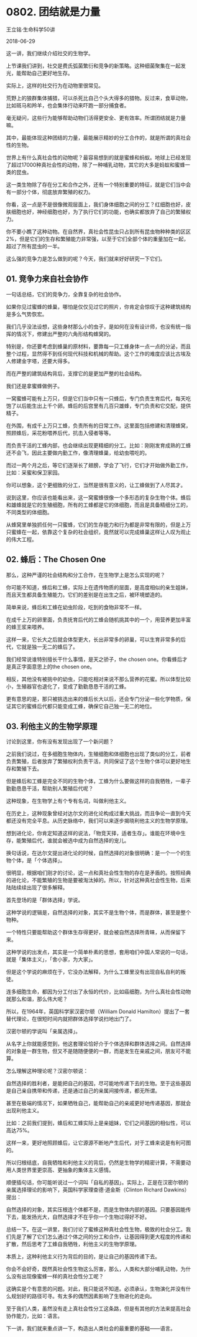 # 0802. 团结就是力量

王立铭·生命科学50讲

2018-06-29

这一讲，我们继续介绍社交的生物学。

上节课我们讲到，社交是费氏弧菌繁衍和竞争的新策略。这种细菌聚集在一起发光，能帮助自己更好地生存。

实际上，这样的社交行为在动物里很常见。

荒野上的狼群集体捕猎，可以杀死比自己个头大得多的猎物。反过来，食草动物，比如斑马和羚羊，也会集体行动来吓跑一部分捕食者。

毫无疑问，这些行为能够帮助动物们活得更安全、更有效率。所谓团结就是力量嘛。

其中，最能体现这种团结的力量，最能展示精妙的分工合作的，就是所谓的真社会性的生物。

世界上有什么真社会性的动物呢？最容易想到的就是蜜蜂和蚂蚁。地球上已经发现了超过17000种真社会性的动物，除了一种哺乳动物，其它的大多是蚂蚁和蜜蜂一类的昆虫。

这一类生物除了存在分工和合作之外，还有一个特别重要的特征，就是它们当中会有一部分个体，彻底放弃繁殖的权力。

你看，这一点是不是很像微观层面上，我们身体细胞之间的分工？红细胞也好，皮肤细胞也好，神经细胞也好，为了执行它们的功能，也确实都放弃了自己的繁殖权力。

你不要小瞧了这种动物。在自然界，真社会性昆虫只占到所有昆虫物种种类的区区2%，但是它们的生存和繁殖能力非常强，以至于它们全部个体的重量加在一起，超过了所有昆虫的一半。

这么强的竞争力是怎么做到的呢？今天，我们就来好好研究一下它们。

## 01. 竞争力来自社会协作

一句话总结，它们的竞争力，全靠复杂的社会协作。

如果你见过蜜蜂的蜂巢，哪怕是仅仅见过它的照片，你肯定会惊叹于这种建筑结构是多么气势恢宏。

我们几乎没法设想，这些身材那么小的虫子，是如何在没有设计师，也没有统一指挥的情况下，修建出严整的六角形结构蜂窝的。

特别是，你还要考虑到蜂巢的原材料，要靠每一只工蜂身体一点一点的分泌，而且整个过程，显然得不到任何现代科技和机械的帮助。这个工作的难度应该比古埃及人修建金字塔，还要大得多。

而在严整的建筑结构背后，支撑它的是更加严整的社会结构。

我们还是拿蜜蜂做例子。

一窝蜜蜂可能有上万只，但是它们当中只有一只蜂后，专门负责生育后代，每天吃饱了以后能生出上千个卵。蜂后的后宫里有几百只雄蜂，专门负责和它交配，提供精子。

在外围，有成千上万只工蜂，负责所有的日常工作。这里面包括修建和清理蜂窝，照顾蜂后，采花粉喂养后代，抗击入侵者等等。

而负责干活的工蜂内部，也会继续出现更精细的分工。比如：刚刚发育成熟的工蜂还不会飞，因此主要做内勤工作，像清理蜂巢，给幼虫喂吃的。

而过一两个月之后，等它们逐渐长了翅膀，学会了飞行，它们才开始做外勤工作，比如：采蜜和保卫家园。

你可以想象，这个更细致的分工，当然是很有意义的，让工蜂做到了人尽其才。

说到这里，你应该也能看出来，这一窝蜜蜂很像一个多形态的复杂生物个体。蜂后和雄蜂就是它的生殖细胞，所有的工蜂都是它的体细胞，而且是具备精细分工的，不同类型的体细胞。

从蜂窝里单独抓任何一只蜜蜂，它们的生存能力和行为都是非常有限的，但是上万只蜜蜂在一起，依靠这个复杂的社会组织，竟然就可以完成蜂巢这样让人叹为观止的伟大工程。

## 02. 蜂后：The Chosen One

那么，这种严谨的社会结构和分工合作，在生物学上是怎么实现的呢？

你可能不知道，蜂后和工蜂，实际上在遗传物质的层面，是高度相似的亲生姐妹，而且天生都具备生殖能力。它们的差别是在出生之后，被环境塑造的。

简单来说，蜂后和工蜂在幼虫阶段，吃到的食物非常不一样。

在成千上万的卵里面，负责抚育后代的工蜂会随机挑其中的一个，用营养更加丰富的蜂王浆来喂养。

这样一来，它长大之后就会体型更大，长出非常多的卵巢，可以生育非常多的后代，它就是独一无二的蜂后了。

我们经常说谁特别擅长干什么事情，是天之骄子，the chosen one。你看蜂后才是真正字面意思上的the chosen one。

相反，其他没有被挑中的幼虫，只能吃相对来说不那么营养的花蜜。所以体型比较小，生殖器官也退化了，变成了勤勤恳恳干活的工蜂。

更有意思的是，那只被挑选出来的蜂后长大以后，还会专门分泌一些化学物质，保证其它的蜜蜂后代都只能变成工蜂，确保它自己独一无二的地位。

## 03. 利他主义的生物学原理

讨论到这里，你有没有发现出现了一个新问题？

之前我们说过，在多细胞生物体内，生殖细胞和体细胞也出现了类似的分工，前者负责繁殖，后者放弃了繁殖权利负责干活，共同保证了这个生物个体可以更好地生存和繁殖下去。

但是蜂后和工蜂是完全不同的生物个体，工蜂为什么要做这样的自我牺牲，一辈子勤勤恳恳干活，帮助别人繁殖后代呢？

这种现象，在生物学上有个专有名词，叫做利他主义。

在历史上，这种现象曾经对达尔文的进化论构成过重大挑战，而且争论一直到今天都还没有完全平息。从历史脉络中，我们可以来逐步揭晓利他主义的生物学原理。

想到进化论，你肯定知道这样的说法，「物竞天择，适者生存」。谁能在环境中生存，能繁殖后代，谁就会被选中成为自然选择的宠儿。

换句话说，在达尔文提出进化论的时候，自然选择的对象很明确：是一个一个的生物个体，是「个体选择」。

很明显，根据咱们刚才的讨论，这一点和真社会性生物的存在是矛盾的。按照经典的进化论，不能繁殖的生物是要被淘汰掉的。所以，针对这种真社会性生物，后来陆陆续续出现了很多解释。

首先登场的是「群体选择」学说。

这种学说的逻辑是，自然选择的对象，其实不是生物个体，而是群体，甚至是整个物种。

一个特性只要能帮助这个群体生存得更好，就会被自然选择所青睐，从而保留下来。

这种学说的出发点，其实是一个简单朴素的思想，套用咱们中国人常说的一句话，就是「集体主义」，「舍小家，为大家」。

但是这个学说的麻烦在于，它没办法解释，为什么工蜂里没有出现自私自利的叛徒。

连多细胞生命，都因为分工付出了永恒的代价，比如癌细胞，为什么真社会性动物就那么和谐，那么伟大呢？

所以，在1964年，英国科学家汉密尔顿（William Donald Hamilton）提出了一套替代理论，在很短时间内就把群体选择学说扫地出门了。

汉密尔顿的学说叫「亲属选择」。

从名字上你就能感觉到，他这套理论恰好介于个体选择和群体选择之间。自然选择的对象是一群生物，但又不是随随便便的一群，而是发生在亲戚之间，朋友可不能算。

怎么理解这种理论呢？汉密尔顿说：

自然选择的胜利者，是能把自己的基因，尽可能地传递下去的生物。至于这些基因是自己亲自携带和传递，还是通过自己的亲属间接传递，都无所谓。

甚至在极端的情况下，如果牺牲自己，能帮助自己的亲戚更好地传递基因，那就会出现利他主义。

比如：之前我们提到，蜂后和工蜂实际上是亲姐妹，它们之间基因的相似性，可以高达75%。

这样一来，更好地照顾蜂后，让它源源不断地产生后代，对于工蜂来说是有利可图的。

所以归根结底，自我牺牲和利他主义的背后，仍然是生物学的精密计算，不需要动用人类世界里更崇高、更抽象的集体主义感情。

顺便插句话，你可能听说过一个词叫「自私的基因」。实际上，正是在汉密尔顿的亲属选择理论的影响下，英国科学家理查德·道金斯（Clinton Richard Dawkins）提出：

自然选择的对象，其实压根连个体都不是，而是生物体内部的基因。只要基因能传下去，能发扬光大，自然选择才不在乎你一个生物过得好不好。

总结一下。在这一讲里，我们讨论了蜜蜂这种真社会性生物，极致的社会分工。我们先是了解了它们怎么通过个体之间的分工和合作，让基因得到更大程度的传递和扩散，然后思考了工蜂自我牺牲，利他主义的生物学原理。

本质上，这种利他主义行为背后的目的，是让自己的基因传递下去。

你会不会好奇，既然真社会性生物这么厉害，那么，人类和大部分哺乳动物，为什么没有出现像蜜蜂一样的真社会性分工呢？

这确实是个有意思的问题。对此，我只能说不知道。必须承认，生物演化并没有什么规划好的路径可寻。有太多的偶然因素影响了生物进化的走向。

至于我们人类，虽然没有走上真社会性分工这条路，但是有其他的方法来提高社会协作能力，比如：语言。

下一讲，我们就来重点讲一下，构造出人类社会的最重要的基础——语言。
